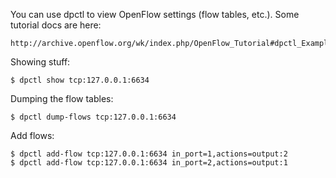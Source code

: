 You can use dpctl to view OpenFlow settings (flow tables, etc.).
Some tutorial docs are here:

    http://archive.openflow.org/wk/index.php/OpenFlow_Tutorial#dpctl_Example_Usage

Showing stuff:

    $ dpctl show tcp:127.0.0.1:6634

Dumping the flow tables:

    $ dpctl dump-flows tcp:127.0.0.1:6634

Add flows:

    $ dpctl add-flow tcp:127.0.0.1:6634 in_port=1,actions=output:2
    $ dpctl add-flow tcp:127.0.0.1:6634 in_port=2,actions=output:1

